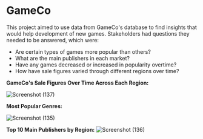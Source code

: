 # GameCo

This project aimed to use data from GameCo's database to find insights that would help development of new games. Stakeholders had questions they needed to be answered, which were:

- Are certain types of games more popular than others?
- What are the main publishers  in each market?
- Have any games decreased or increased in popularity overtime?
- How have sale figures varied through different regions over time? 


**GameCo's Sale Figures Over Time Across Each Region:**

![Screenshot (137)](https://user-images.githubusercontent.com/93872864/142053392-880b758b-3439-45ea-815f-73f63326fa31.png)


**Most Popular Genres:**

![Screenshot (135)](https://user-images.githubusercontent.com/93872864/142043411-5b8ce79e-01ae-459a-8a45-18cdafea92b3.png)


**Top 10 Main Publishers by Region:**
![Screenshot (136)](https://user-images.githubusercontent.com/93872864/142051412-cb5a1dc8-0128-4b4b-b77e-a8c14a9e14fc.png)



